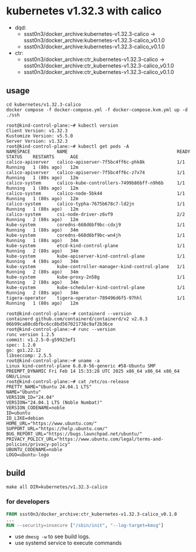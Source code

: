 # kubernetes v1.32.3 with calico

* dqd:
  * ssst0n3/docker_archive:kubernetes-v1.32.3-calico -> ssst0n3/docker_archive:kubernetes-v1.32.3-calico_v0.1.0
  * ssst0n3/docker_archive:kubernetes-v1.32.3-calico_v0.1.0
* ctr:
  * ssst0n3/docker_archive:ctr_kubernetes-v1.32.3-calico -> ssst0n3/docker_archive:ctr_kubernetes-v1.32.3-calico_v0.1.0
  * ssst0n3/docker_archive:ctr_kubernetes-v1.32.3-calico_v0.1.0

## usage

```shell
cd kubernetes/v1.32.3-calico
docker compose -f docker-compose.yml -f docker-compose.kvm.yml up -d
./ssh
```

```shell
root@kind-control-plane:~# kubectl version
Client Version: v1.32.3
Kustomize Version: v5.5.0
Server Version: v1.32.3
root@kind-control-plane:~# kubectl get pods -A
NAMESPACE          NAME                                         READY   STATUS    RESTARTS      AGE
calico-apiserver   calico-apiserver-7f5bc4ff6c-phk8k            1/1     Running   1 (80s ago)   12m
calico-apiserver   calico-apiserver-7f5bc4ff6c-z7x74            1/1     Running   1 (80s ago)   12m
calico-system      calico-kube-controllers-7499b86bff-n9h6b     1/1     Running   1 (80s ago)   12m
calico-system      calico-node-5bk44                            1/1     Running   1 (80s ago)   12m
calico-system      calico-typha-7675b678c7-ld2jn                1/1     Running   1 (80s ago)   12m
calico-system      csi-node-driver-z6vf9                        2/2     Running   2 (80s ago)   12m
kube-system        coredns-668d6bf9bc-cdxj9                     1/1     Running   1 (80s ago)   34m
kube-system        coredns-668d6bf9bc-wn4jh                     1/1     Running   1 (80s ago)   34m
kube-system        etcd-kind-control-plane                      1/1     Running   2 (80s ago)   34m
kube-system        kube-apiserver-kind-control-plane            1/1     Running   4 (80s ago)   34m
kube-system        kube-controller-manager-kind-control-plane   1/1     Running   2 (80s ago)   34m
kube-system        kube-proxy-2n58g                             1/1     Running   2 (80s ago)   34m
kube-system        kube-scheduler-kind-control-plane            1/1     Running   2 (80s ago)   34m
tigera-operator    tigera-operator-789496d6f5-97hhl             1/1     Running   1 (80s ago)   12m
```

```shell
root@kind-control-plane:~# containerd --version
containerd github.com/containerd/containerd/v2 v2.0.3 06b99ca80cdbfbc6cc8bd567021738c9af2b36ce
root@kind-control-plane:~# runc --version
runc version 1.2.5
commit: v1.2.5-0-g59923ef1
spec: 1.2.0
go: go1.22.12
libseccomp: 2.5.5
root@kind-control-plane:~# uname -a
Linux kind-control-plane 6.8.0-56-generic #58-Ubuntu SMP PREEMPT_DYNAMIC Fri Feb 14 15:33:28 UTC 2025 x86_64 x86_64 x86_64 GNU/Linux
root@kind-control-plane:~# cat /etc/os-release 
PRETTY_NAME="Ubuntu 24.04.1 LTS"
NAME="Ubuntu"
VERSION_ID="24.04"
VERSION="24.04.1 LTS (Noble Numbat)"
VERSION_CODENAME=noble
ID=ubuntu
ID_LIKE=debian
HOME_URL="https://www.ubuntu.com/"
SUPPORT_URL="https://help.ubuntu.com/"
BUG_REPORT_URL="https://bugs.launchpad.net/ubuntu/"
PRIVACY_POLICY_URL="https://www.ubuntu.com/legal/terms-and-policies/privacy-policy"
UBUNTU_CODENAME=noble
LOGO=ubuntu-logo
```

## build

```shell
make all DIR=kubernetes/v1.32.3-calico
```


### for developers

```dockerfile
FROM ssst0n3/docker_archive:ctr_kubernetes-v1.32.3-calico_v0.1.0
...
RUN --security=insecure ["/sbin/init", "--log-target=kmsg"]
```

* use `dmesg -w` to see build logs.
* use systemd service to execute commands